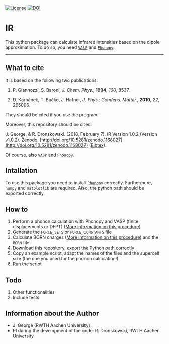 [![License](https://img.shields.io/badge/License-BSD%203--Clause-blue.svg)](https://github.com/JaGeo/IR/blob/master/LICENSE) [![DOI](https://zenodo.org/badge/101991065.svg)](https://zenodo.org/badge/latestdoi/101991065)

# IR
This python package can calculate infrared intensities based on the dipole approximation. To do so, you need [```VASP```](https://www.vasp.at/) and [```Phonopy```](https://github.com/atztogo/phonopy). 
<hr></hr>

What to cite
------------
It is based on the following two publications: 

1. P. Giannozzi, S. Baroni, *J. Chem. Phys.*, **1994**, *100*, 8537. 

2. D. Karhánek, T. Bučko, J. Hafner, *J. Phys.: Condens. Matter.*, **2010**, *22*, 265006.

They should be cited if you use the program. 

Moreover, this repository should be cited: 

J. George, & R. Dronskowski. (2018, February 7). IR Version 1.0.2 (Version v1.0.2). Zenodo. [http://doi.org/10.5281/zenodo.1168027](http://doi.org/10.5281/zenodo.1168027)  ([Bibtex](https://zenodo.org/record/1168027/export/hx)). 

Of course, also [```VASP```](https://www.vasp.at/) and [```Phonopy```](https://github.com/atztogo/phonopy).

Intallation
-----------
To use this package you need to install [```Phonopy```](https://github.com/atztogo/phonopy) correctly. Furthermore, ```numpy``` and ```matplotlib``` are required. Also, the python path should be exported correctly.

How to
--------
1. Perform a phonon calculation with Phonopy and VASP (finite displacements or DFPT) ([More information on this procedure](https://atztogo.github.io/phonopy/procedure.html))
2. Generate the ```FORCE_SETS``` or ```FORCE_CONSTANTS``` file
3. Calculate BORN charges ([More information on this procedure](https://atztogo.github.io/phonopy/auxiliary-tools.html?highlight=born)) and the ```BORN``` file
4. Download this repository, export the Python path correctly
5. Copy an example script, adapt the names of the files and the supercell size (the one you used for the phonon calculation!)
6. Run the script


Todo
--------
1. Other functionalities
2. Include tests

Information about the Author
--------

- J. George (RWTH Aachen University)
- PI during the development of the code: R. Dronskowski, RWTH Aachen University

